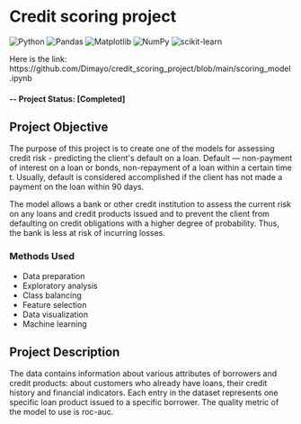 # Credit scoring project
![Python](https://img.shields.io/badge/python-3670A0?style=for-the-badge&logo=python&logoColor=ffdd54)
![Pandas](https://img.shields.io/badge/pandas-%23150458.svg?style=for-the-badge&logo=pandas&logoColor=white)
![Matplotlib](https://img.shields.io/badge/Matplotlib-%23ffffff.svg?style=for-the-badge&logo=Matplotlib&logoColor=black)
![NumPy](https://img.shields.io/badge/numpy-%23013243.svg?style=for-the-badge&logo=numpy&logoColor=white)
![scikit-learn](https://img.shields.io/badge/scikit--learn-%23F7931E.svg?style=for-the-badge&logo=scikit-learn&logoColor=white)

<p>Here is the link: https://github.com/Dimayo/credit_scoring_project/blob/main/scoring_model.ipynb</p>

#### -- Project Status: [Completed]

## Project Objective
<p>The purpose of this project is to create one of the models for assessing credit risk - predicting the client's default on a loan. Default — non-payment of interest on a loan or bonds, non-repayment of a loan within a certain time t. Usually, default is considered accomplished if the client has not made a payment on the loan within 90 days.</p> <p>The model allows a bank or other credit institution to assess the current risk on any loans and credit products issued and to prevent the client from defaulting on credit obligations with a higher degree of probability. Thus, the bank is less at risk of incurring losses.</p>

### Methods Used
* Data preparation
* Exploratory analysis
* Class balancing
* Feature selection
* Data visualization
* Machine learning

## Project Description
The data contains information about various attributes of borrowers and credit products: about customers who already have loans, their credit history and financial indicators. Each entry in the dataset represents one specific loan product issued to a specific borrower. The quality metric of the model to use is roc-auc.
